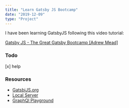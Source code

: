 ```yaml
---
title: "Learn Gatsby JS Bootcamp"
date: "2019-12-09"
type: "Project"
---
```

I have been learning GatsbyJS following this video tutorial:

[Gatsby JS - The Great Gatsby Bootcamp [Adrew Mead]](https://youtu.be/8t0vNu2fCCM?t=9200)

### Todo

[x] help

### Resources
- [GatsbjJS.org](https://www.gatsbyjs.org/)
- [Local Server](http://localhost:8000/)
- [GraphQl Playground](http://localhost:8000/___graphql)
